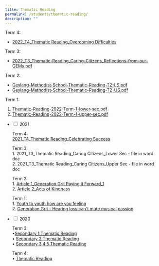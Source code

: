 ```yaml
---
title: Thematic Reading
permalink: /students/thematic-reading/
description: ""
---
```

Term 4:

*   [2022_T4_Thematic Reading\_Overcoming Difficulties](/files/2022_T4_Thematic-Reading_Overcoming-Difficulties.pdf)

Term 3:

*   [2022_T3_Thematic-Reading_Caring-Citizens_Reflections-from-our-GEMs.pdf](/files/2022_T3_Thematic-Reading_Caring-Citizens_Reflections-from-our-GEMs.pdf)

Term 2:

*   [Geylang-Methodist-School-Thematic-Reading-T2-LS.pdf](/files/Geylang-Methodist-School-Thematic-Reading-T2-LS.pdf)
*   [Geylang-Methodist-School-Thematic-Reading-T2-US.pdf](/files/Geylang-Methodist-School-Thematic-Reading-T2-US.pdf)

Term 1:

1.  [Thematic-Reading-2022-Term-1-lower-sec.pdf](/files/Thematic-Reading-2022-Term-1-lower-sec.pdf)
2.  [Thematic-Reading-2022-Term-1-upper-sec.pdf](/files/Thematic-Reading-2022-Term-1-upper-sec.pdf)


<ul class="jekyllcodex\_accordion">
<li>
    <input type="checkbox" id="accordion1">
    <label for="accordion1">2021</label>
    <div>
      <p>Term 4:<br><a href="/files/2021_T4_Thematic-Reading_Celebrating-Success.pdf">2021_T4_Thematic Reading_Celebrating Success</a></p>
			<p>Term 3:<br><a href=""></a>1. 2021_T3_Thematic Reading_Caring Citizens_Lower Sec - file in word doc<br><a href=""></a>2. 2021_T3_Thematic Reading_Caring Citizens_Upper Sec - file in word doc</p>
			<p>Term 2:<br>1. <a href="/files/1-Silent-Reading_Article-1_Generation-Grit-Paying-it-Forward_1.pdf">Article 1_Generation Grit Paying it Forward_1</a><br>2. <a href="/files/2-Silent-Reading-_Article-2_Acts-of-Kindness.pdf">Article 2_Acts of Kindness</a></p>
			<p>Term 1:<br>1. <a href="/files/Youth-to-youth-how-are-you-feeling.pdf">Youth to youth how are you feeling</a><br>2. <a href="/files/Generation-Grit-Hearing-loss-cant-mute-musical-passion.pdf">Generation Grit - Hearing loss can't mute musical passion</a></p>
    </div>
	</li>
	<li>
    <input type="checkbox" id="accordion2">
    <label for="accordion2">2020</label>
    <div>
			<p>Term 3:<br>•<a href="https://staging.dnskg7mp0u9ot.amplifyapp.com/secondary-1-thematic-reading/">Secondary 1 Thematic Reading </a><br> • <a href="https://staging.dnskg7mp0u9ot.amplifyapp.com/secondary-2-thematic-reading/">Secondary 2 Thematic Reading</a><br> • <a href="https://staging.dnskg7mp0u9ot.amplifyapp.com/secondary-345-thematic-reading/">Secondary 3,4,5 Thematic Reading</a></p>
			<p>Term 4:<br>• <a href="https://staging.dnskg7mp0u9ot.amplifyapp.com/">Thematic Reading</a></p>
    </div>
	</li>
